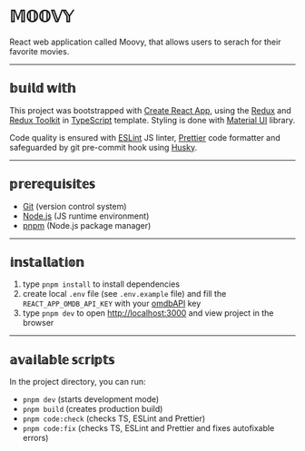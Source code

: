 # 𝕄𝕆𝕆𝕍𝕐

React web application called Moovy, that allows users to serach for their favorite movies.

---

## 𝕓𝕦𝕚𝕝𝕕 𝕨𝕚𝕥𝕙

This project was bootstrapped with [Create React App](https://github.com/facebook/create-react-app), using the [Redux](https://redux.js.org/) and [Redux Toolkit](https://redux-toolkit.js.org/) in [TypeScript](https://www.typescriptlang.org/) template. Styling is done with [Material UI](https://mui.com/core/) library.

Code quality is ensured with [ESLint](https://eslint.org/) JS linter, [Prettier](https://prettier.io/) code formatter and safeguarded by git pre-commit hook using [Husky](https://typicode.github.io/husky/#/).

---

## 𝕡𝕣𝕖𝕣𝕖𝕢𝕦𝕚𝕤𝕚𝕥𝕖𝕤

- [Git](https://git-scm.com/) (version control system)
- [Node.js](https://nodejs.org/en/download/) (JS runtime environment)
- [pnpm](https://pnpm.io/) (Node.js package manager)

---

## 𝕚𝕟𝕤𝕥𝕒𝕝𝕝𝕒𝕥𝕚𝕠𝕟

1. type `pnpm install` to install dependencies
2. create local `.env` file (see `.env.example` file) and fill the `REACT_APP_OMDB_API_KEY` with your [omdbAPI](http://www.omdbapi.com/) key
3. type `pnpm dev` to open [http://localhost:3000](http://localhost:3000) and view project in the browser

---

## 𝕒𝕧𝕒𝕚𝕝𝕒𝕓𝕝𝕖 𝕤𝕔𝕣𝕚𝕡𝕥𝕤

In the project directory, you can run:

- `pnpm dev` (starts development mode)
- `pnpm build` (creates production build)
- `pnpm code:check` (checks TS, ESLint and Prettier)
- `pnpm code:fix` (checks TS, ESLint and Prettier and fixes autofixable errors)

